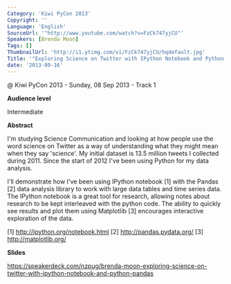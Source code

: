 ```yaml
---
Category: 'Kiwi PyCon 2013'
Copyright: ''
Language: 'English'
SourceUrl: '"http://www.youtube.com/watch?v=FzCk747yjCU"'
Speakers: [Brenda Moon]
Tags: []
ThumbnailUrl: 'http://i1.ytimg.com/vi/FzCk747yjCU/hqdefault.jpg'
Title: '"Exploring Science on Twitter with IPython Notebook and Python Pandas"'
date: '2013-09-16'
---
```

@ Kiwi PyCon 2013 - Sunday, 08 Sep 2013 - Track 1

**Audience level**

Intermediate

**Abstract**

I'm studying Science Communication and looking at how people use the word science on Twitter as a way of understanding what they might mean when they say 'science'. My initial dataset is 13.5 million tweets I collected during 2011. Since the start of 2012 I've been using Python for my data analysis.

I'll demonstrate how I've been using IPython notebook [1] with the Pandas [2] data analysis library to work with large data tables and time series data. The IPython notebook is a great tool for research, allowing notes about research to be kept interleaved with the python code. The ability to quickly see results and plot them using Matplotlib [3] encourages interactive exploration of the data.

[1] http://ipython.org/notebook.html
[2] http://pandas.pydata.org/
[3] http://matplotlib.org/

**Slides**

https://speakerdeck.com/nzpug/brenda-moon-exploring-science-on-twitter-with-ipython-notebook-and-python-pandas